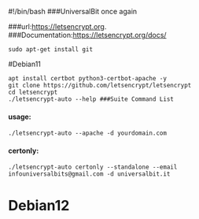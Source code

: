 #!/bin/bash
###UniversalBit once again

###url:https://letsencrypt.org.
###Documentation:https://letsencrypt.org/docs/
```
sudo apt-get install git
```
#Debian11
```
apt install certbot python3-certbot-apache -y
git clone https://github.com/letsencrypt/letsencrypt
cd letsencrypt
./letsencrypt-auto --help ###Suite Command List
```
#### usage:
```
./letsencrypt-auto --apache -d yourdomain.com
```
#### certonly:
```
./letsencrypt-auto certonly --standalone --email infouniversalbits@gmail.com -d universalbit.it 
```
# Debian12
```
```

```
```
